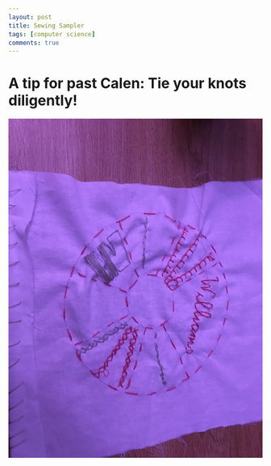 ```yaml
---
layout: post
title: Sewing Sampler
tags: [computer science]
comments: true
---
```


# A tip for past Calen: Tie your knots diligently!


![Sewing Sampler](https://github.com/cfiredancing/cfiredancing.github.io/blob/master/img/IMG_3711.JPG?raw=true)


